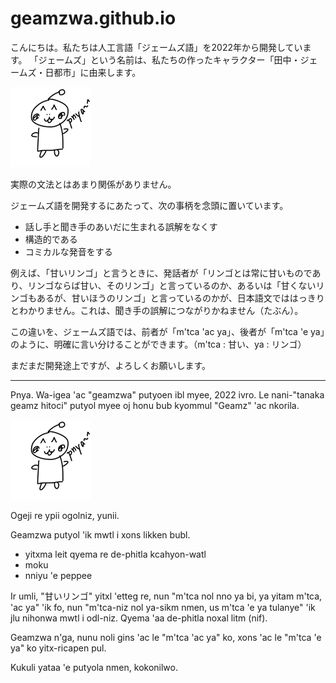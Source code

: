 # geamzwa.github.io

こんにちは。私たちは人工言語「ジェームズ語」を2022年から開発しています。
「ジェームズ」という名前は、私たちの作ったキャラクター「田中・ジェームズ・日都市」に由来します。

<img alt="田中・ジェームズ・日都市" src="./cavg/geamz.png"></img>

実際の文法とはあまり関係がありません。

ジェームズ語を開発するにあたって、次の事柄を念頭に置いています。
* 話し手と聞き手のあいだに生まれる誤解をなくす
* 構造的である
* コミカルな発音をする

例えば、「甘いリンゴ」と言うときに、発話者が「リンゴとは常に甘いものであり、リンゴならば甘い、そのリンゴ」と言っているのか、あるいは「甘くないリンゴもあるが、甘いほうのリンゴ」と言っているのかが、日本語文でははっきりとわかりません。これは、聞き手の誤解につながりかねません（たぶん）。

この違いを、ジェームズ語では、前者が「m'tca 'ac ya」、後者が「m'tca 'e ya」のように、明確に言い分けることができます。（m'tca : 甘い、ya : リンゴ）

まだまだ開発途上ですが、よろしくお願いします。

---

Pnya. Wa-igea 'ac "geamzwa" putyoen ibl myee, 2022 ivro.
Le nani-"tanaka geamz hitoci" putyol myee oj honu bub kyommul "Geamz" 'ac nkorila.

<img alt="tanaka geamz hitoci" src="./cavg/geamz.png"></img>

Ogeji re ypii ogolniz, yunii.

Geamzwa putyol 'ik mwtl i xons likken bubl.
* yitxma leit qyema re de-phitla kcahyon-watl
* moku
* nniyu 'e peppee

Ir umli, "甘いリンゴ" yitxl 'etteg re, nun "m'tca nol nno ya bi, ya yitam m'tca, 'ac ya" 'ik fo, nun "m'tca-niz nol ya-sikm nmen, us m'tca 'e ya tulanye" 'ik jlu nihonwa mwtl i odl-niz. Qyema 'aa de-phitla noxal litm (nif). 

Geamzwa n'ga, nunu noli gins 'ac le "m'tca 'ac ya" ko, xons 'ac le "m'tca 'e ya" ko yitx-ricapen pul.

Kukuli yataa 'e putyola nmen, kokonilwo.
